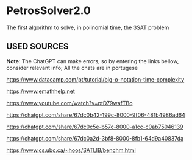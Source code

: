 # PetrosSolver2.0
The first algorithm to solve, in polinomial time, the 3SAT problem 

## USED SOURCES

**Note**: The ChatGPT can make errors, so by entering the links bellow, consider relevant info; All the chats are in portugese 

https://www.datacamp.com/pt/tutorial/big-o-notation-time-complexity

https://www.emathhelp.net

https://www.youtube.com/watch?v=ptD79wafTBo

https://chatgpt.com/share/67dc0b42-199c-8000-9f06-481b4986ad64

https://chatgpt.com/share/67dc0c5e-b57c-8000-a1cc-c0ab75046139

https://chatgpt.com/share/67dc0a2d-3bf8-8000-8fb1-64d9a40837da

https://www.cs.ubc.ca/~hoos/SATLIB/benchm.html



